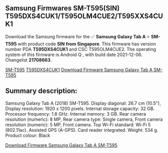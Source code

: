 <h2>Samsung Firmwares SM-T595(SIN) T595DXS4CUK1/T595OLM4CUE2/T595XXS4CUK1</h2>
Download the Samsung firmware for the ✅ <strong>Samsung Galaxy Tab A </strong> ⭐ <strong>SM-T595</strong> with product code <strong>SIN</strong> <strong> from Singapore</strong>. This firmware has version number PDA <strong>T595DXS4CUK1</strong> and CSC T595OLM4CUE2. The operating system of this firmware is Android Q , with build date 2021-12-06. Changelist <strong>21708663</strong>.


[SM-T595](https://samfirm.shop/samsung/model/SM-T595)
[T595DXS4CUK1](https://samfirm.shop/samsung/pda/T595DXS4CUK1)
[Download Firmware Samsung Galaxy Tab A SM-T595](https://samfirm.shop/samsung/firmware/480543)
<h2>Summary description:</h2>
<p>Samsung Galaxy Tab A (2018) SM-T595. Display diagonal: 26.7 cm (10.5"), Display resolution: 1920 x 1200 pixels. Internal storage capacity: 32 GB. Processor frequency: 1.8 GHz. Internal memory: 3 GB. Rear camera resolution (numeric): 8 MP, Rear camera type: Single camera, Front camera resolution (numeric): 5 MP, Front camera. Top Wi-Fi standard: Wi-Fi 5 (802.11ac). Assisted GPS (A-GPS). Card reader integrated. Weight: 534 g. Product colour: Black</p>


[Download Firmware Samsung Galaxy Tab A SM-T595](https://samfirm.shop/samsung/firmware/480543)
